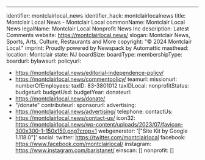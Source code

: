 ---
identifier: montclairlocal_news
identifier_hack: montclairlocalnews
title: Montclair Local News - Montclair Local
commonName: Montclair Local News
legalName: Montclair Local Nonprofit News Inc
description: Latest Comments
website: https://montclairlocal.news/
slogan: Montclair News, Sports, Arts, Culture, Restaurants and More
copyright: "© 2024 Montclair Local."
imprint: Proudly powered by Newspack by Automattic
masthead:
location: Montclair
state: NJ
boardSize:
boardType:
membershipType:
boardurl:
bylawsurl:
policyurl:
- https://montclairlocal.news/editorial-independence-policy/
- https://montclairlocal.news/commentpolicy/
teamurl:
missionurl:
numberOfEmployees:
taxID: 83-3801012
taxIDLocal:
nonprofitStatus:
budgeturl:
budgetUsd:
budgetYear:
donateurl:
- https://montclairlocal.news/donate/
- "/donate"
contributeurl:
sponsorurl:
advertising:
- https://montclairlocal.news/advertising/
telephone:
contactUs:
- https://montclairlocal.news/contact-us/
icon32: https://montclairlocal.news/wp-content/uploads/2023/07/favicon-300x300-1-150x150.png?crop=1
webgenerator: '["Site Kit by Google 1.118.0"]'
social:
  twitter: https://twitter.com/montclairlocal
  facebook: https://www.facebook.com/montclairlocal/
  instagram: https://www.instagram.com/baristanet/
einscan: []
nonprofit: []

